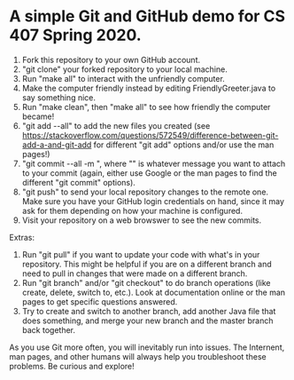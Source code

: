 # A simple Git and GitHub demo for CS 407 Spring 2020.

1. Fork this repository to your own GitHub account.
2. "git clone" your forked repository to your local machine.
3. Run "make all" to interact with the unfriendly computer.
4. Make the computer friendly instead by editing FriendlyGreeter.java to say something nice.
5. Run "make clean", then "make all" to see how friendly the computer became!
6. "git add --all" to add the new files you created (see https://stackoverflow.com/questions/572549/difference-between-git-add-a-and-git-add for different "git add" options and/or use the man pages!)
7. "git commit --all -m <your message here>", where "<your message here>" is whatever message you want to attach to your commit (again, either use Google or the man pages to find the different "git commit" options).
8. "git push" to send your local repository changes to the remote one. Make sure you have your GitHub login credentials on hand, since it may ask for them depending on how your machine is configured.
9. Visit your repository on a web browswer to see the new commits.

Extras:
1. Run "git pull" if you want to update your code with what's in your repository. This might be helpful if you are on a different branch and need to pull in changes that were made on a different branch.
2. Run "git branch" and/or "git checkout" to do branch operations (like create, delete, switch to, etc.). Look at documentation online or the man pages to get specific questions answered.
3. Try to create and switch to another branch, add another Java file that does something, and merge your new branch and the master branch back together.

As you use Git more often, you will inevitably run into issues. The Internent, man pages, and other humans will always help you troubleshoot these problems. Be curious and explore!
